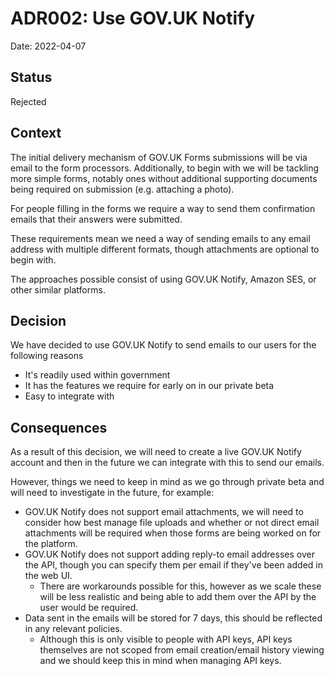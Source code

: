 # ADR002: Use GOV.UK Notify

Date: 2022-04-07

## Status

Rejected

## Context

The initial delivery mechanism of GOV.UK Forms submissions will be via email to the form processors. Additionally, to begin with we will be tackling more simple forms, notably ones without additional supporting documents being required on submission (e.g. attaching a photo).

For people filling in the forms we require a way to send them confirmation emails that their answers were submitted.

These requirements mean we need a way of sending emails to any email address with multiple different formats, though attachments are optional to begin with.

The approaches possible consist of using GOV.UK Notify, Amazon SES, or other similar platforms.

## Decision

We have decided to use GOV.UK Notify to send emails to our users for the following reasons
- It's readily used within government
- It has the features we require for early on in our private beta
- Easy to integrate with

## Consequences

As a result of this decision, we will need to create a live GOV.UK Notify account and then in the future we can integrate with this to send our emails.

However, things we need to keep in mind as we go through private beta and will need to investigate in the future, for example:

- GOV.UK Notify does not support email attachments, we will need to consider how best manage file uploads and whether or not direct email attachments will be required when those forms are being worked on for the platform.
- GOV.UK Notify does not support adding reply-to email addresses over the API, though you can specify them per email if they've been added in the web UI.
  - There are workarounds possible for this, however as we scale these will be less realistic and being able to add them over the API by the user would be required.
- Data sent in the emails will be stored for 7 days, this should be reflected in any relevant policies.
  - Although this is only visible to people with API keys, API keys themselves are not scoped from email creation/email history viewing and we should keep this in mind when managing API keys.
